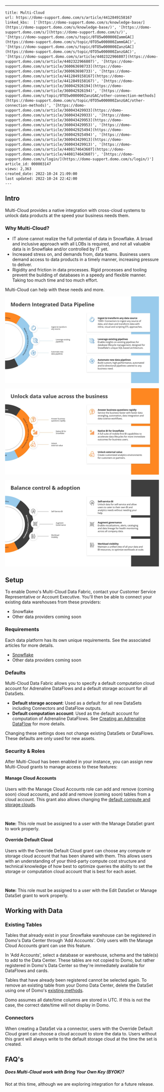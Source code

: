 ---
    title: Multi-Cloud
    url: https://domo-support.domo.com/s/article/4412849158167
    linked_kbs:  ['[https://domo-support.domo.com/s/knowledge-base/](https://domo-support.domo.com/s/knowledge-base/)', '[https://domo-support.domo.com/s/](https://domo-support.domo.com/s/)', '[https://domo-support.domo.com/s/topic/0TO5w000000ZammGAC](https://domo-support.domo.com/s/topic/0TO5w000000ZammGAC)', '[https://domo-support.domo.com/s/topic/0TO5w000000ZanzGAC](https://domo-support.domo.com/s/topic/0TO5w000000ZanzGAC)', '[https://domo-support.domo.com/s/article/4402322966807](https://domo-support.domo.com/s/article/4402322966807)', '[https://domo-support.domo.com/s/article/360063698733](https://domo-support.domo.com/s/article/360063698733)', '[https://domo-support.domo.com/s/article/4412849158167](https://domo-support.domo.com/s/article/4412849158167)', '[https://domo-support.domo.com/s/article/360042926194](https://domo-support.domo.com/s/article/360042926194)', '[https://domo-support.domo.com/s/topic/0TO5w000000ZanzGAC/other-connection-methods](https://domo-support.domo.com/s/topic/0TO5w000000ZanzGAC/other-connection-methods)', '[https://domo-support.domo.com/s/article/360043429933](https://domo-support.domo.com/s/article/360043429933)', '[https://domo-support.domo.com/s/article/360043429953](https://domo-support.domo.com/s/article/360043429953)', '[https://domo-support.domo.com/s/article/360042925494](https://domo-support.domo.com/s/article/360042925494)', '[https://domo-support.domo.com/s/article/360043429913](https://domo-support.domo.com/s/article/360043429913)', '[https://domo-support.domo.com/s/article/4408174643607](https://domo-support.domo.com/s/article/4408174643607)', '[https://domo-support.domo.com/s/login/](https://domo-support.domo.com/s/login/)']
    article_id: 000003147
    views: 2,363
    created_date: 2022-10-24 21:09:00
    last updated: 2022-10-24 22:42:00
    ---



Intro
-----


Multi-Cloud provides a native integration with cross-cloud systems to unlock data products at the speed your business needs them.


### Why Multi-Cloud?


* IT alone cannot realize the full potential of data in Snowflake. A broad and inclusive approach with all LOBs is required, and not all valuable data is in Snowflake and/or controlled by IT yet.
* Increased stress on, and demands from, data teams. Business users demand access to data products in a timely manner, increasing pressure to deliver.​
* Rigidity and friction in data processes. Rigid processes and tooling prevent the building of databases in a speedy and flexible manner. Taking too much time and too much effort.


Multi-Cloud can help with these needs and more.  
  
![Multi-Cloud_Integrated_Data_Pipeline.jpg](Multi-Cloud_Integrated_Data_Pipeline.jpg)  
  
![Multi-Cloud_Unlock_Data_Value.jpg](Multi-Cloud_Unlock_Data_Value.jpg)  
  
![Multi-Cloud_Balance_Control.jpg](Multi-Cloud_Balance_Control.jpg)


Setup
-----


To enable Domo's Multi-Cloud Data Fabric, contact your Customer Service Representative or Account Executive. You'll then be able to connect your existing data warehouses from these providers:


* Snowflake
* Other data providers coming soon


### Requirements


Each data platform has its own unique requirements. See the associated articles for more details.


* [Snowflake](/s/article/4402322966807)
* Other data providers coming soon


### Defaults


Multi-Cloud Data Fabric allows you to specify a default computation cloud account for Adrenaline DataFlows and a default storage account for all DataSets.


* **Default storage account**: Used as a default for all new DataSets including Connectors and DataFlow outputs.
* **Default computation account**: Used as the default account for computation of Adrenaline DataFlows. See [Creating an Adrenaline DataFlow](/s/article/360063698733) for more details.


Changing these settings does not change existing DataSets or DataFlows. These defaults are only used for new assets.


### Security & Roles


After Multi-Cloud has been enabled in your instance, you can assign new Multi-Cloud grants to manage access to these features:


#### Manage Cloud Accounts


Users with the Manage Cloud Accounts role can add and remove (coming soon) cloud accounts, and add and remove (coming soon) tables from a cloud account. This grant also allows changing the [default compute and storage clouds](/s/article/4412849158167).




 

**Note:** This role must be assigned to a user with the Manage DataSet grant to work properly.



#### Override Default Cloud


Users with the Override Default Cloud grant can choose any compute or storage cloud account that has been shared with them. This allows users with an understanding of your third-party compute cost structure and technical knowledge of how best to optimize queries the ability to set the storage or computation cloud account that is best for each asset.




 

**Note:** This role must be assigned to a user with the Edit DataSet or Manage DataSet grant to work properly.



Working with Data
-----------------


### Existing Tables


Tables that already exist in your Snowflake warehouse can be registered in Domo's Data Center through 'Add Accounts'. Only users with the Manage Cloud Accounts grant can use this feature.


In 'Add Accounts', select a database or warehouse, schema and the table(s) to add to the Data Center. These tables are not copied to Domo, but rather registered in Domo's Data Center so they're immediately available for DataFlows and cards.


Tables that have already been registered cannot be selected again. To remove an existing table from your Domo Data Center, delete the DataSet using one of Domo's [existing methods](/s/article/360042926194).


Domo assumes all date/time columns are stored in UTC. If this is not the case, the correct date/time will not display in Domo.


### Connectors


When creating a DataSet via a connector, users with the Override Default Cloud grant can choose a cloud account to store the data to. Users without this grant will always write to the default storage cloud at the time the set is created.


FAQ's
-----


##### Does Multi-Cloud work with Bring Your Own Key (BYOK)?


Not at this time, although we are exploring integration for a future release.

